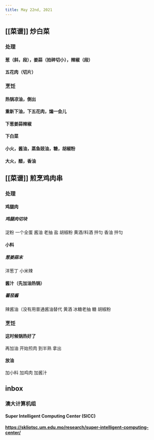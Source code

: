 ```yaml
---
title: May 22nd, 2021
---
```


## [[菜谱]] 炒白菜
### 处理
#### 葱（斜，段），姜蒜（拍碎切小），辣椒（段）
#### 五花肉（切片）
### 烹饪
#### 热锅凉油，倒出
#### 重新下油，下五花肉，煸一会儿
#### 下葱姜蒜辣椒
#### 下白菜
#### 小火，酱油，蒸鱼豉油，糖，胡椒粉
#### 大火，醋，香油
## [[菜谱]] 煎烹鸡肉串
### 处理
#### 鸡腿肉
##### 鸡腿肉切块
淀粉
一个全蛋
酱油
老抽
盐
胡椒粉
黄酒/料酒
拌匀
香油
拌匀
#### 小料
##### 葱姜蒜末
洋葱丁
小米辣
#### 酱汁（先加油热锅）
##### 蕃茄酱 
辣酱油（没有用普通酱油替代
黄酒
冰糖老抽
糖
胡椒粉
### 烹饪
#### 这时候锅热好了
再加油
开始煎肉
到半熟
拿出
#### 放油
加小料
加鸡肉
加酱汁
## inbox
### 澳大计算机组
#### Super Intelligent Computing Center (SICC)
#### https://skliotsc.um.edu.mo/research/super-intelligent-computing-center/
